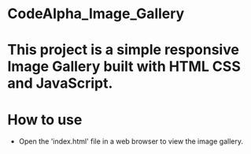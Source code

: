 # CodeAlpha_Image_Gallery
# This project is a simple responsive Image Gallery built with HTML CSS and JavaScript.
# How to use
- Open the 'index.html' file in a web browser to view the image gallery.
